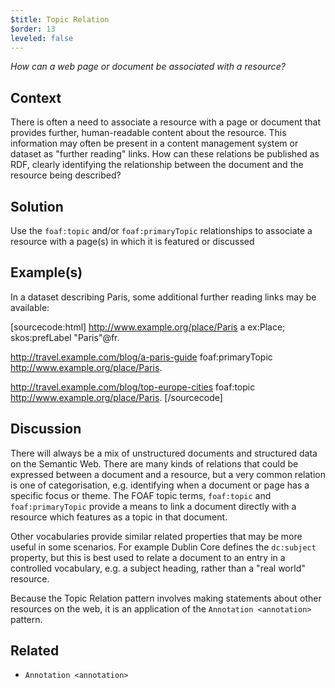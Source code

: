 ```yaml
---
$title: Topic Relation
$order: 13
leveled: false
---
```


*How can a web page or document be associated with a resource?*

## Context

There is often a need to associate a resource with a page or document that provides further, human-readable content about the resource. This information may often be present in a content management system or dataset as "further reading" links. How can these relations be published as RDF, clearly identifying the relationship between the document and the resource being described?

## Solution

Use the ``foaf:topic`` and/or ``foaf:primaryTopic`` relationships to associate a resource with a page(s) in which it is featured or discussed

## Example(s)

In a dataset describing Paris, some additional further reading links may be available:

[sourcecode:html]
   <http://www.example.org/place/Paris> a ex:Place;
      skos:prefLabel "Paris"@fr.

   <http://travel.example.com/blog/a-paris-guide>
      foaf:primaryTopic <http://www.example.org/place/Paris>.

   <http://travel.example.com/blog/top-europe-cities>
      foaf:topic <http://www.example.org/place/Paris>.
[/sourcecode]

## Discussion

There will always be a mix of unstructured documents and structured data on the Semantic Web. There are many kinds of relations that could be expressed between a document and a resource, but a very common relation is one of categorisation, e.g. identifying when a document or page has a specific focus or theme. The FOAF topic terms, ``foaf:topic`` and ``foaf:primaryTopic`` provide a means to link a document directly with a resource which features as a topic in that document.

Other vocabularies provide similar related properties that may be more useful in some scenarios. For example Dublin Core defines the ``dc:subject`` property, but this is best used to relate a document to an entry in a controlled vocabulary, e.g. a subject heading, rather than a "real world" resource.

Because the Topic Relation pattern involves making statements about other resources on the web, it is an application of the `Annotation <annotation>` pattern.

## Related

- `Annotation <annotation>`
